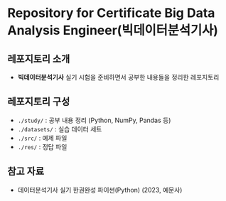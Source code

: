 # Repository for Certificate Big Data Analysis Engineer(빅데이터분석기사)

## 레포지토리 소개
- **빅데이터분석기사** 실기 시험을 준비하면서 공부한 내용들을 정리한 레포지토리

## 레포지토리 구성
- `./study/` : 공부 내용 정리 (Python, NumPy, Pandas 등)
- `./datasets/` : 실습 데이터 세트
- `./src/` : 예제 파일
- `./res/` : 정답 파일

## 참고 자료
- 데이터분석기사 실기 한권완성 파이썬(Python) (2023, 예문사)